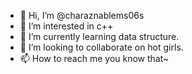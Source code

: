 - 👋 Hi, I’m @charaznablems06s
- 👀 I’m interested in c++
- 🌱 I’m currently learning data structure.
- 💞️ I’m looking to collaborate on hot girls.
- 📫 How to reach me you know that~

<!---
charaznablems06s/charaznablems06s is a ✨ special ✨ repository because its `README.md` (this file) appears on your GitHub profile.
You can click the Preview link to take a look at your changes.
--->
